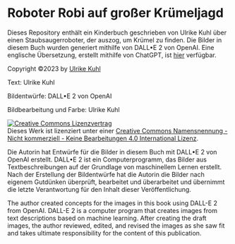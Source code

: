 # Roboter Robi auf großer Krümeljagd

Dieses Repository enthält ein Kinderbuch geschrieben von Ulrike Kuhl über einen Staubsaugerroboter, der auszog, um Krümel zu finden.
Die Bilder in diesem Buch wurden generiert mithilfe von DALL•E 2 von OpenAI.
Eine englische Übersetzung, erstellt mithilfe von ChatGPT, ist [hier]() verfügbar.

Copyright ©2023 by [Ulrike Kuhl](mailto:u_kuhl@web.de)

Text: Ulrike Kuhl

Bildentwürfe: DALL•E 2 von OpenAI

Bildbearbeitung und Farbe: Ulrike Kuhl

<a rel="license" href="http://creativecommons.org/licenses/by-nc-nd/4.0/"><img alt="Creative Commons Lizenzvertrag" style="border-width:0" src="https://i.creativecommons.org/l/by-nc-nd/4.0/88x31.png" /></a><br />Dieses Werk ist lizenziert unter einer <a rel="license" href="http://creativecommons.org/licenses/by-nc-nd/4.0/">Creative Commons Namensnennung - Nicht kommerziell - Keine Bearbeitungen 4.0 International Lizenz</a>.

Die Autorin hat Entwürfe für die Bilder in diesem Buch mit DALL•E 2 von OpenAI erstellt. DALL•E 2 ist ein Computerprogramm, das Bilder aus Textbeschreibungen auf der Grundlage von maschinellem Lernen erstellt. Nach der Erstellung der Bildentwürfe hat die Autorin die Bilder nach eigenem Gutdünken überprüft, bearbeitet und überarbeitet und übernimmt die letzte Verantwortung für den Inhalt dieser Veröffentlichung.

The author created concepts for the images in this book using DALL-E 2 from OpenAI. DALL-E 2 is a computer program that creates images from text descriptions based on machine learning. After creating the draft images, the author reviewed, edited, and revised the images as she saw fit and takes ultimate responsibility for the content of this publication.
